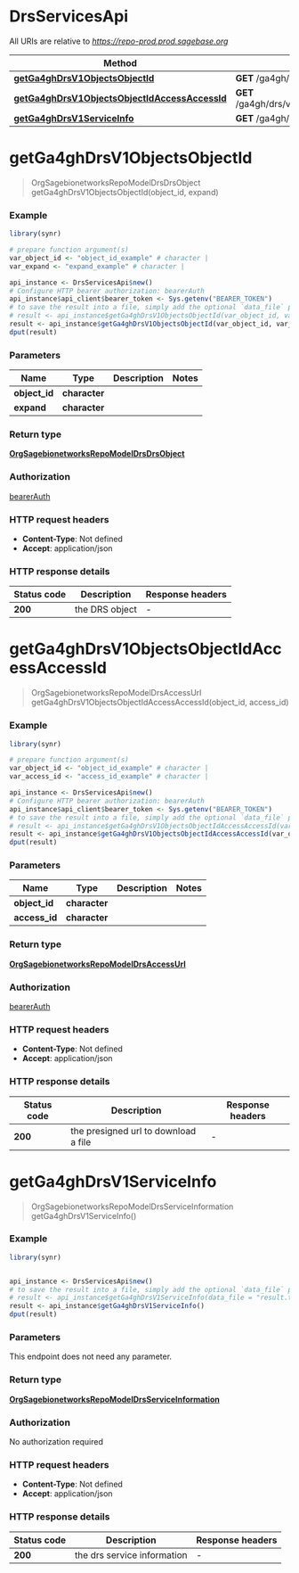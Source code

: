 # DrsServicesApi

All URIs are relative to *https://repo-prod.prod.sagebase.org*

Method | HTTP request | Description
------------- | ------------- | -------------
[**getGa4ghDrsV1ObjectsObjectId**](DrsServicesApi.md#getGa4ghDrsV1ObjectsObjectId) | **GET** /ga4gh/drs/v1/objects/{object_id} | 
[**getGa4ghDrsV1ObjectsObjectIdAccessAccessId**](DrsServicesApi.md#getGa4ghDrsV1ObjectsObjectIdAccessAccessId) | **GET** /ga4gh/drs/v1/objects/{object_id}/access/{access_id} | 
[**getGa4ghDrsV1ServiceInfo**](DrsServicesApi.md#getGa4ghDrsV1ServiceInfo) | **GET** /ga4gh/drs/v1/service-info | 


# **getGa4ghDrsV1ObjectsObjectId**
> OrgSagebionetworksRepoModelDrsDrsObject getGa4ghDrsV1ObjectsObjectId(object_id, expand)



### Example
```R
library(synr)

# prepare function argument(s)
var_object_id <- "object_id_example" # character | 
var_expand <- "expand_example" # character | 

api_instance <- DrsServicesApi$new()
# Configure HTTP bearer authorization: bearerAuth
api_instance$api_client$bearer_token <- Sys.getenv("BEARER_TOKEN")
# to save the result into a file, simply add the optional `data_file` parameter, e.g.
# result <- api_instance$getGa4ghDrsV1ObjectsObjectId(var_object_id, var_expanddata_file = "result.txt")
result <- api_instance$getGa4ghDrsV1ObjectsObjectId(var_object_id, var_expand)
dput(result)
```

### Parameters

Name | Type | Description  | Notes
------------- | ------------- | ------------- | -------------
 **object_id** | **character**|  | 
 **expand** | **character**|  | 

### Return type

[**OrgSagebionetworksRepoModelDrsDrsObject**](org.sagebionetworks.repo.model.drs.DrsObject.md)

### Authorization

[bearerAuth](../README.md#bearerAuth)

### HTTP request headers

 - **Content-Type**: Not defined
 - **Accept**: application/json

### HTTP response details
| Status code | Description | Response headers |
|-------------|-------------|------------------|
| **200** | the DRS object |  -  |

# **getGa4ghDrsV1ObjectsObjectIdAccessAccessId**
> OrgSagebionetworksRepoModelDrsAccessUrl getGa4ghDrsV1ObjectsObjectIdAccessAccessId(object_id, access_id)



### Example
```R
library(synr)

# prepare function argument(s)
var_object_id <- "object_id_example" # character | 
var_access_id <- "access_id_example" # character | 

api_instance <- DrsServicesApi$new()
# Configure HTTP bearer authorization: bearerAuth
api_instance$api_client$bearer_token <- Sys.getenv("BEARER_TOKEN")
# to save the result into a file, simply add the optional `data_file` parameter, e.g.
# result <- api_instance$getGa4ghDrsV1ObjectsObjectIdAccessAccessId(var_object_id, var_access_iddata_file = "result.txt")
result <- api_instance$getGa4ghDrsV1ObjectsObjectIdAccessAccessId(var_object_id, var_access_id)
dput(result)
```

### Parameters

Name | Type | Description  | Notes
------------- | ------------- | ------------- | -------------
 **object_id** | **character**|  | 
 **access_id** | **character**|  | 

### Return type

[**OrgSagebionetworksRepoModelDrsAccessUrl**](org.sagebionetworks.repo.model.drs.AccessUrl.md)

### Authorization

[bearerAuth](../README.md#bearerAuth)

### HTTP request headers

 - **Content-Type**: Not defined
 - **Accept**: application/json

### HTTP response details
| Status code | Description | Response headers |
|-------------|-------------|------------------|
| **200** | the presigned url to download a file |  -  |

# **getGa4ghDrsV1ServiceInfo**
> OrgSagebionetworksRepoModelDrsServiceInformation getGa4ghDrsV1ServiceInfo()



### Example
```R
library(synr)


api_instance <- DrsServicesApi$new()
# to save the result into a file, simply add the optional `data_file` parameter, e.g.
# result <- api_instance$getGa4ghDrsV1ServiceInfo(data_file = "result.txt")
result <- api_instance$getGa4ghDrsV1ServiceInfo()
dput(result)
```

### Parameters
This endpoint does not need any parameter.

### Return type

[**OrgSagebionetworksRepoModelDrsServiceInformation**](org.sagebionetworks.repo.model.drs.ServiceInformation.md)

### Authorization

No authorization required

### HTTP request headers

 - **Content-Type**: Not defined
 - **Accept**: application/json

### HTTP response details
| Status code | Description | Response headers |
|-------------|-------------|------------------|
| **200** | the drs service information |  -  |

